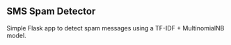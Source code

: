 ## SMS Spam Detector

Simple Flask app to detect spam messages using a TF-IDF + MultinomialNB model.
